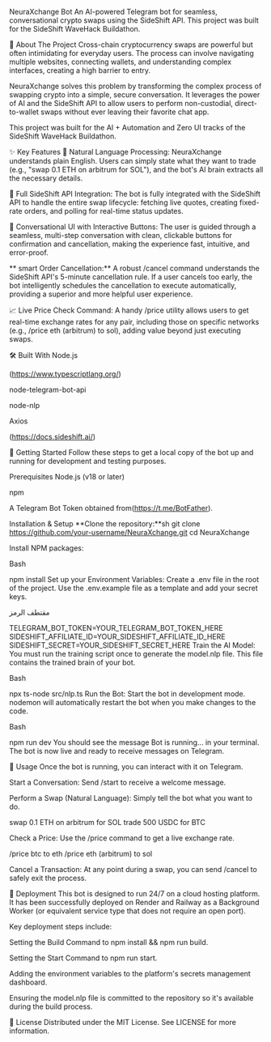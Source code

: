 NeuraXchange Bot
An AI-powered Telegram bot for seamless, conversational crypto swaps using the SideShift API. This project was built for the SideShift WaveHack Buildathon.

🚀 About The Project
Cross-chain cryptocurrency swaps are powerful but often intimidating for everyday users. The process can involve navigating multiple websites, connecting wallets, and understanding complex interfaces, creating a high barrier to entry.

NeuraXchange solves this problem by transforming the complex process of swapping crypto into a simple, secure conversation. It leverages the power of AI and the SideShift API to allow users to perform non-custodial, direct-to-wallet swaps without ever leaving their favorite chat app.

This project was built for the AI + Automation and Zero UI tracks of the SideShift WaveHack Buildathon.   

✨ Key Features
🧠 Natural Language Processing: NeuraXchange understands plain English. Users can simply state what they want to trade (e.g., "swap 0.1 ETH on arbitrum for SOL"), and the bot's AI brain extracts all the necessary details.

🔗 Full SideShift API Integration: The bot is fully integrated with the SideShift API to handle the entire swap lifecycle: fetching live quotes, creating fixed-rate orders, and polling for real-time status updates.

💬 Conversational UI with Interactive Buttons: The user is guided through a seamless, multi-step conversation with clean, clickable buttons for confirmation and cancellation, making the experience fast, intuitive, and error-proof.

** smart Order Cancellation:** A robust /cancel command understands the SideShift API's 5-minute cancellation rule. If a user cancels too early, the bot intelligently schedules the cancellation to execute automatically, providing a superior and more helpful user experience.

📈 Live Price Check Command: A handy /price utility allows users to get real-time exchange rates for any pair, including those on specific networks (e.g., /price eth (arbitrum) to sol), adding value beyond just executing swaps.

🛠️ Built With
Node.js

(https://www.typescriptlang.org/)

node-telegram-bot-api

node-nlp

Axios

(https://docs.sideshift.ai/)

🏁 Getting Started
Follow these steps to get a local copy of the bot up and running for development and testing purposes.

Prerequisites
Node.js (v18 or later)

npm

A Telegram Bot Token obtained from(https://t.me/BotFather).

Installation & Setup
**Clone the repository:**sh
git clone https://github.com/your-username/NeuraXchange.git
cd NeuraXchange


Install NPM packages:

Bash

npm install
Set up your Environment Variables:
Create a .env file in the root of the project. Use the .env.example file as a template and add your secret keys.

مقتطف الرمز

TELEGRAM_BOT_TOKEN=YOUR_TELEGRAM_BOT_TOKEN_HERE
SIDESHIFT_AFFILIATE_ID=YOUR_SIDESHIFT_AFFILIATE_ID_HERE
SIDESHIFT_SECRET=YOUR_SIDESHIFT_SECRET_HERE
Train the AI Model:
You must run the training script once to generate the model.nlp file. This file contains the trained brain of your bot.

Bash

npx ts-node src/nlp.ts
Run the Bot:
Start the bot in development mode. nodemon will automatically restart the bot when you make changes to the code.

Bash

npm run dev
You should see the message Bot is running... in your terminal. The bot is now live and ready to receive messages on Telegram.

🤖 Usage
Once the bot is running, you can interact with it on Telegram.

Start a Conversation:
Send /start to receive a welcome message.

Perform a Swap (Natural Language):
Simply tell the bot what you want to do.

swap 0.1 ETH on arbitrum for SOL
trade 500 USDC for BTC

Check a Price:
Use the /price command to get a live exchange rate.

/price btc to eth
/price eth (arbitrum) to sol

Cancel a Transaction:
At any point during a swap, you can send /cancel to safely exit the process.

🚀 Deployment
This bot is designed to run 24/7 on a cloud hosting platform. It has been successfully deployed on Render and Railway as a Background Worker (or equivalent service type that does not require an open port).

Key deployment steps include:

Setting the Build Command to npm install && npm run build.

Setting the Start Command to npm run start.

Adding the environment variables to the platform's secrets management dashboard.

Ensuring the model.nlp file is committed to the repository so it's available during the build process.

📄 License
Distributed under the MIT License. See LICENSE for more information.
